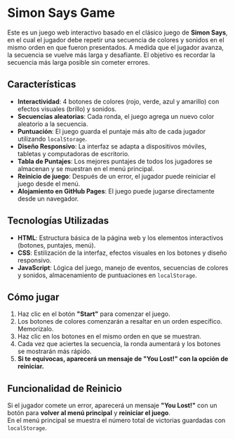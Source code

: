 # Simon Says Game

Este es un juego web interactivo basado en el clásico juego de **Simon Says**, en el cual el jugador debe repetir una secuencia de colores y sonidos en el mismo orden en que fueron presentados. A medida que el jugador avanza, la secuencia se vuelve más larga y desafiante. El objetivo es recordar la secuencia más larga posible sin cometer errores.

## Características
- **Interactividad**: 4 botones de colores (rojo, verde, azul y amarillo) con efectos visuales (brillo) y sonidos.
- **Secuencias aleatorias**: Cada ronda, el juego agrega un nuevo color aleatorio a la secuencia.
- **Puntuación**: El juego guarda el puntaje más alto de cada jugador utilizando `localStorage`.
- **Diseño Responsivo**: La interfaz se adapta a dispositivos móviles, tabletas y computadoras de escritorio.
- **Tabla de Puntajes**: Los mejores puntajes de todos los jugadores se almacenan y se muestran en el menú principal.
- **Reinicio de juego**: Después de un error, el jugador puede reiniciar el juego desde el menú.
- **Alojamiento en GitHub Pages**: El juego puede jugarse directamente desde un navegador.

## Tecnologías Utilizadas
- **HTML**: Estructura básica de la página web y los elementos interactivos (botones, puntajes, menú).
- **CSS**: Estilización de la interfaz, efectos visuales en los botones y diseño responsivo.
- **JavaScript**: Lógica del juego, manejo de eventos, secuencias de colores y sonidos, almacenamiento de puntuaciones en `localStorage`.

## Cómo jugar

1. Haz clic en el botón **"Start"** para comenzar el juego.
2. Los botones de colores comenzarán a resaltar en un orden específico. Memorizalo.
3. Haz clic en los botones en el mismo orden en que se muestran.
4. Cada vez que aciertes la secuencia, la ronda aumentará y los botones se mostrarán más rápido.
5. **Si te equivocas, aparecerá un mensaje de "You Lost!" con la opción de reiniciar.**  

## Funcionalidad de Reinicio
Si el jugador comete un error, aparecerá un mensaje **"You Lost!"** con un botón para **volver al menú principal** y **reiniciar el juego**.  
En el menú principal se muestra el número total de victorias guardadas con `localStorage`.
